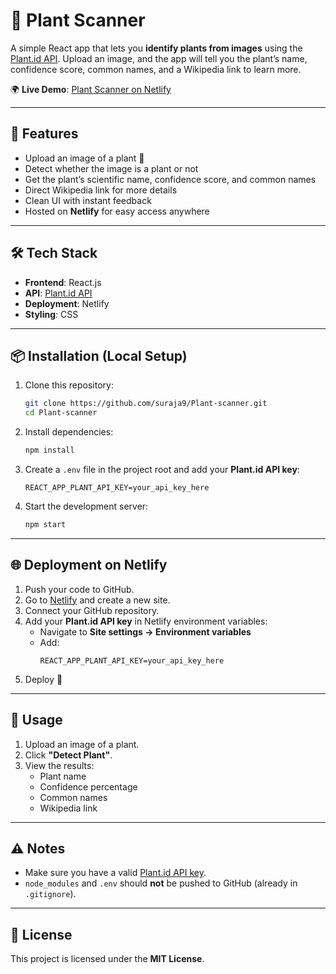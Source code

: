 # 🌱 Plant Scanner  

A simple React app that lets you **identify plants from images** using the [Plant.id API](https://web.plant.id/). Upload an image, and the app will tell you the plant’s name, confidence score, common names, and a Wikipedia link to learn more.  

🌍 **Live Demo**: [Plant Scanner on Netlify](https://radiant-crumble-215b6a.netlify.app/)  

---

## 🚀 Features  
- Upload an image of a plant 🌿  
- Detect whether the image is a plant or not  
- Get the plant’s scientific name, confidence score, and common names  
- Direct Wikipedia link for more details  
- Clean UI with instant feedback  
- Hosted on **Netlify** for easy access anywhere  

---

## 🛠️ Tech Stack  
- **Frontend**: React.js  
- **API**: [Plant.id API](https://web.plant.id/)  
- **Deployment**: Netlify  
- **Styling**: CSS  

---

## 📦 Installation (Local Setup)  

1. Clone this repository:  
   ```sh
   git clone https://github.com/suraja9/Plant-scanner.git
   cd Plant-scanner
   ```

2. Install dependencies:  
   ```sh
   npm install
   ```

3. Create a `.env` file in the project root and add your **Plant.id API key**:  
   ```
   REACT_APP_PLANT_API_KEY=your_api_key_here
   ```

4. Start the development server:  
   ```sh
   npm start
   ```

---

## 🌐 Deployment on Netlify  

1. Push your code to GitHub.  
2. Go to [Netlify](https://www.netlify.com/) and create a new site.  
3. Connect your GitHub repository.  
4. Add your **Plant.id API key** in Netlify environment variables:  
   - Navigate to **Site settings → Environment variables**  
   - Add:  
     ```
     REACT_APP_PLANT_API_KEY=your_api_key_here
     ```  
5. Deploy 🚀  

---

## 📸 Usage  

1. Upload an image of a plant.  
2. Click **"Detect Plant"**.  
3. View the results:
   - Plant name  
   - Confidence percentage  
   - Common names  
   - Wikipedia link  

---

## ⚠️ Notes  
- Make sure you have a valid [Plant.id API key](https://web.plant.id/).  
- `node_modules` and `.env` should **not** be pushed to GitHub (already in `.gitignore`).  

---

## 📄 License  
This project is licensed under the **MIT License**.  
